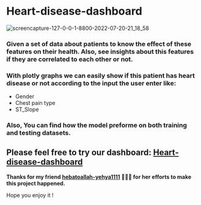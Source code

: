 # Heart-disease-dashboard

![screencapture-127-0-0-1-8800-2022-07-20-21_18_58](https://user-images.githubusercontent.com/71157276/180065088-be79637b-8087-4341-b9f4-78e4f28838de.png)


### Given a set of data about patients to know the effect of these features on their health. Also, see insights about this features if they are correlated to each other or not.

### With plotly graphs we can easily show if this patient has heart disease or not according to the input the user enter like: 
- Gender
- Chest pain type
- ST_Slope

### Also, You can find how the model preforme on both training and testing datasets.

## **Please feel free to try our dashboard: [Heart-disease-dashboard](http://127.0.0.1:8800/)** 

**Thanks for my friend [hebatoallah-yehya1111](https://github.com/hebatoallah-yehya1111) 👩🏻‍💻 for her efforts to make this project happened.**


Hope you enjoy it ! 
